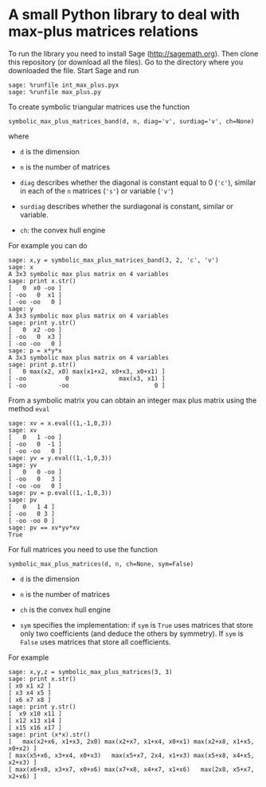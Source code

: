 # A small Python library to deal with max-plus matrices relations

To run the library you need to install Sage (http://sagemath.org). Then
clone this repository (or download all the files). Go to the directory
where you downloaded the file. Start Sage and run

    sage: %runfile int_max_plus.pyx
    sage: %runfile max_plus.py

To create symbolic triangular matrices use the function

    symbolic_max_plus_matrices_band(d, n, diag='v', surdiag='v', ch=None)

where

- `d` is the dimension

- `n` is the number of matrices

- `diag` describes whether the diagonal is constant equal to 0 (`'c'`), similar
  in each of the `n` matrices (`'s'`) or variable (`'v'`)

- `surdiag` describes whether the surdiagonal is constant, similar or variable.

- `ch`: the convex hull engine

For example you can do

    sage: x,y = symbolic_max_plus_matrices_band(3, 2, 'c', 'v')
    sage: x
    A 3x3 symbolic max plus matrix on 4 variables
    sage: print x.str()
	[   0  x0 -oo ]
	[ -oo   0  x1 ]
	[ -oo -oo   0 ]
	sage: y
    A 3x3 symbolic max plus matrix on 4 variables
	sage: print y.str()
	[   0  x2 -oo ]
	[ -oo   0  x3 ]
	[ -oo -oo   0 ]
    sage: p = x*y*x
    A 3x3 symbolic max plus matrix on 4 variables
    sage: print p.str()
	[   0 max(x2, x0) max(x1+x2, x0+x3, x0+x1) ]
	[ -oo           0              max(x3, x1) ]
	[ -oo         -oo                        0 ]

From a symbolic matrix you can obtain an integer max plus matrix using the method `eval`

    sage: xv = x.eval((1,-1,0,3))
    sage: xv
    [   0   1 -oo ]
	[ -oo   0  -1 ]
	[ -oo -oo   0 ]
    sage: yv = y.eval((1,-1,0,3))
    sage: yv
    [   0   0 -oo ]
	[ -oo   0   3 ]
	[ -oo -oo   0 ]
    sage: pv = p.eval((1,-1,0,3))
    sage: pv
	[   0   1 4 ]
	[ -oo   0 3 ]
	[ -oo -oo 0 ]
    sage: pv == xv*yv*xv
    True

For full matrices you need to use the function

    symbolic_max_plus_matrices(d, n, ch=None, sym=False)

- `d` is the dimension

- `n` is the number of matrices

- `ch` is the convex hull engine

- `sym` specifies the implementation: if `sym` is `True` uses matrices that
  store only two coefficients (and deduce the others by symmetry). If `sym` is
  `False` uses matrices that store all coefficients.

For example

    sage: x,y,z = symbolic_max_plus_matrices(3, 3)
    sage: print x.str()
	[ x0 x1 x2 ]
	[ x3 x4 x5 ]
	[ x6 x7 x8 ]
    sage: print y.str()
	[  x9 x10 x11 ]
	[ x12 x13 x14 ]
	[ x15 x16 x17 ]
	sage: print (x*x).str()
	[   max(x2+x6, x1+x3, 2x0) max(x2+x7, x1+x4, x0+x1) max(x2+x8, x1+x5, x0+x2) ]
	[ max(x5+x6, x3+x4, x0+x3)   max(x5+x7, 2x4, x1+x3) max(x5+x8, x4+x5, x2+x3) ]
	[ max(x6+x8, x3+x7, x0+x6) max(x7+x8, x4+x7, x1+x6)   max(2x8, x5+x7, x2+x6) ]

